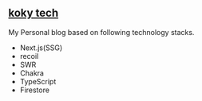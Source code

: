 ## [koky tech](https://kokinagai.com)
My Personal blog based on following technology stacks.

- Next.js(SSG)
- recoil
- SWR
- Chakra
- TypeScript
- Firestore
